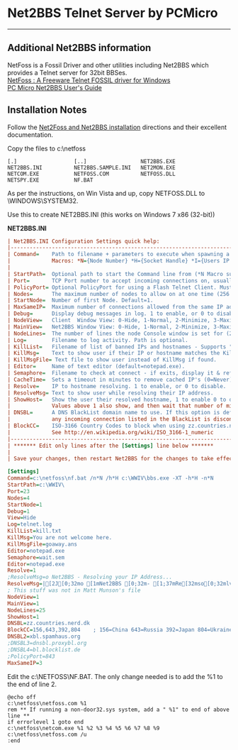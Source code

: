 # Net2BBS Telnet Server by PCMicro
***

## Additional Net2BBS information
NetFoss is a Fossil Driver and other utilities including Net2BBS which 
provides a Telnet server for 32bit BBSes.  
[NetFoss : A Freeware Telnet FOSSIL driver for Windows](http://pcmicro.com/NetFoss/)  
[PC Micro Net2BBS User's Guide](http://pcmicro.com/netfoss/guide/NET2BBS.HTML)  

## Installation Notes
Follow the [Net2Foss and Net2BBS installation](http://pcmicro.com/netfoss/guide/) directions and their excellent documentation.

Copy the files to c:\netfoss
```
[.]                  [..]                 NET2BBS.EXE
NET2BBS.INI          NET2BBS.SAMPLE.INI   NET2MON.EXE
NETCOM.EXE           NETFOSS.COM          NETFOSS.DLL
NETSPY.EXE           NF.BAT               
```

As per the instructions, on Win Vista and up, copy NETFOSS.DLL to \WINDOWS\SYSTEM32.

Use this to create NET2BBS.INI (this works on Windows 7 x86 (32-bit))

**NET2BBS.INI**
```INI
| Net2BBS.INI Configuration Settings quick help:
|-----------------------------------------------------------------------------
| Command=    Path to filename + parameters to execute when spawning a node. 
|             Macros: *N={Node Number} *H={Socket Handle} *I={Users IP Address}
|
| StartPath=  Optional path to start the Command line from (*N Macro supported)
| Port=       TCP Port number to accept incoming connections on, usually 23.
| PolicyPort= Optional PolicyPort for using a Flash Telnet Client. Must be 843.
| Nodes=      The maximum number of nodes to allow on at one time (256 max).
| StartNode=  Number of first Node. Default=1.
| MaxSameIP=  Maximum number of connections allowed from the same IP address.
| Debug=      Display debug messages in log. 1 to enable, or 0 to disable. 
| NodeView=   Client  Window View: 0-Hide, 1-Normal, 2-Minimize, 3-Maximize   
| MainView=   Net2BBS Window View: 0-Hide, 1-Normal, 2-Minimize, 3-Maximize
| NodeLines=  The number of lines the node Console window is set for (25 or 50). 
| Log=        Filename to log activity. Path is optional.
| KillList=   Filename of list of banned IPs and hostnames - Supports "*" & "?"
| KillMsg=    Text to show user if their IP or hostname matches the KillList.     
| KillMsgFile= Text file to show user instead of KillMsg if found.
| Editor=     Name of text editor (default=notepad.exe). 
| Semaphore=  Filename to check at connect - if exits, display it & refuse access. 
| CacheTime=  Sets a timeout in minutes to remove cached IP's (0=Never).
| Resolve=    IP to hostname resolving. 1 to enable, or 0 to disable.
| ResolveMsg= Text to show user while resolving their IP address.
| ShowHost=   Show the user their resolved hostname, 1 to enable 0 to disable.
|             Values above 1 also show, and then wait that number of milliseconds.
| DNSBL=      A DNS BlackList domain name to use. If this option is defined,
|             any incoming connection listed in the BlackList is disconnected.
| BlockCC=    ISO-3166 Country Codes to block when using zz.countries.nerd.dk
|             See http://en.wikipedia.org/wiki/ISO_3166-1_numeric
|-----------------------------------------------------------------------------
| ******* Edit only lines after the [Settings] line below *******
|
| Save your changes, then restart Net2BBS for the changes to take effect.

[Settings]
Command=c:\netfoss\nf.bat /n*N /h*H c:\WWIV\bbs.exe -XT -h*H -n*N
StartPath=c:\WWIV\
Port=23
Nodes=4
StartNode=1
Debug=1
View=Hide
Log=telnet.log
KillList=kill.txt
KillMsg=You are not welcome here.
KillMsgFile=goaway.ans
Editor=notepad.exe
Semaphore=wait.sem
Editor=notepad.exe
Resolve=1
;ResolveMsg=o Net2BBS - Resolving your IP Address...
ResolveMsg=|[2J[0;32mo [1mNet2BBS [0;32m- [1;37mRe[32mso[0;32mlving your IP Add[1mre[37mss[0;32m...[1;37m
; This stuff was not in Matt Munson's file
NodeView=1
MainView=1
NodeLines=25
ShowHost=1
DNSBL=zz.countries.nerd.dk
BlockCC=156,643,392,804    ; 156=China 643=Russia 392=Japan 804=Ukraine 
DNSBL2=xbl.spamhaus.org
;DNSBL3=dnsbl.proxybl.org
;DNSBL4=bl.blocklist.de
;PolicyPort=843
MaxSameIP=3
```

Edit the c:\NETFOSS\NF.BAT. The only change needed is to add the %1 to the end of line 2.
```batch
@echo off
c:\netfoss\netfoss.com %1
rem ** If running a non-door32.sys system, add a " %1" to end of above line **
if errorlevel 1 goto end
c:\netfoss\netcom.exe %1 %2 %3 %4 %5 %6 %7 %8 %9
c:\netfoss\netfoss.com /u
:end
```
